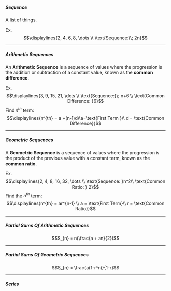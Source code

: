 ##### Sequence
A list of things.

Ex.$$\displaylines{2, 4, 6, 8, \dots \\
\text{Sequence:}\; 2n}$$

---

##### Arithmetic Sequences
An **Arithmetic Sequence** is a sequence of values where the progression is the addition or subtraction of a constant value, known as the **common difference**.

Ex. $$\displaylines{3, 9, 15, 21, \dots \\
\text{Sequence:}\; n+6 \\ \text{Common Difference: }6}$$
Find $n^{th}$ term:$$\displaylines{n^{th} = a +(n-1)d\\a=\text{First Term }\\ d = \text{Common Difference}}$$


---

##### Geometric Sequences
A **Geometric Sequence** is a sequence of values where the progression is the product of the previous value with a constant term, known as the **common ratio**.

Ex.$$\displaylines{2, 4, 8, 16, 32, \dots \\
\text{Sequence: }n*2\\ \text{Common Ratio: } 2}$$
Find the $n^{th}$ term: $$\displaylines{n^{th} = ar^{n-1} \\
a = \text{First Term}\\
r = \text{Common Ratio}}$$

---

##### Partial Sums Of Arithmetic Sequences
$$S_{n} = n(\frac{a + an}{2})$$

---

##### Partial Sums Of Geometric Sequences
$$S_{n} = \frac{a(1-r^n)}{1-r}$$

---

##### Series
